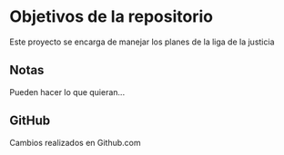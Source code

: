 # Objetivos de la repositorio

Este proyecto se encarga de manejar los planes de la liga de la justicia


## Notas
Pueden hacer lo que quieran...
## GitHub
Cambios realizados en Github.com
